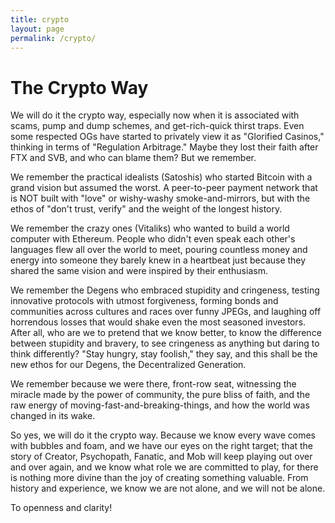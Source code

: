 ```yaml
---
title: crypto 
layout: page
permalink: /crypto/
---
```


# The Crypto Way
We will do it the crypto way, especially now when it is associated with scams, pump and dump schemes, and get-rich-quick thirst traps. Even some respected OGs have started to privately view it as "Glorified Casinos," thinking in terms of "Regulation Arbitrage." Maybe they lost their faith after FTX and SVB, and who can blame them? But we remember.

We remember the practical idealists (Satoshis) who started Bitcoin with a grand vision but assumed the worst. A peer-to-peer payment network that is NOT built with "love" or wishy-washy smoke-and-mirrors, but with the ethos of "don't trust, verify" and the weight of the longest history.

We remember the crazy ones (Vitaliks) who wanted to build a world computer with Ethereum. People who didn't even speak each other's languages flew all over the world to meet, pouring countless money and energy into someone they barely knew in a heartbeat just because they shared the same vision and were inspired by their enthusiasm.

We remember the Degens who embraced stupidity and cringeness, testing innovative protocols with utmost forgiveness, forming bonds and communities across cultures and races over funny JPEGs, and laughing off horrendous losses that would shake even the most seasoned investors. After all, who are we to pretend that we know better, to know the difference between stupidity and bravery, to see cringeness as anything but daring to think differently? "Stay hungry, stay foolish," they say, and this shall be the new ethos for our Degens, the Decentralized Generation.

We remember because we were there, front-row seat, witnessing the miracle made by the power of community, the pure bliss of faith, and the raw energy of moving-fast-and-breaking-things, and how the world was changed in its wake.

So yes, we will do it the crypto way. Because we know every wave comes with bubbles and foam, and we have our eyes on the right target; that the story of Creator, Psychopath, Fanatic, and Mob will keep playing out over and over again, and we know what role we are committed to play, for there is nothing more divine than the joy of creating something valuable. From history and experience, we know we are not alone, and we will not be alone.

To openness and clarity!